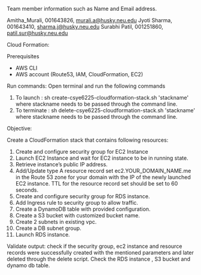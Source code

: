 Team member information such as Name and Email address.

Amitha_Murali, 001643826, murali.a@husky.neu.edu 
Jyoti Sharma, 001643410, sharma.j@husky.neu.edu 
Surabhi Patil, 001251860, patil.sur@husky.neu.edu

Cloud Formation:

Prerequisites 
 * AWS CLI
 * AWS account (Route53, IAM, CloudFormation, EC2)
 
Run commands:
Open terminal and run the following commands 

1. To launch : sh create-csye6225-cloudformation-stack.sh 'stackname' where stackname needs to be passed through the command line.
2. To terminate : sh delete-csye6225-cloudformation-stack.sh 'stackname' where stackname needs to be passed through the command line.

Objective:

Create a CloudFormation stack that contains following resources:

1) Create and configure security group for EC2 Instance
2) Launch EC2 Instance and wait for EC2 instance to be in running state.
3) Retrieve instance’s public IP address.
4) Add/Update type A resource record set ec2.YOUR_DOMAIN_NAME.me in the Route 53 zone for your domain with the IP of the newly launched EC2 instance. TTL for the resource record set should be set to 60 seconds.
5) Create and configure security group for RDS instance.
6) Add Ingress rule to security group to allow traffic.
7) Create a DynamoDB table with provided configuration.
8) Create a S3 bucket with customized bucket name.
9) Create 2 subnets in existing vpc.
10) Create a DB subnet group.
11) Launch RDS instance.

Validate output: 
check if the security group, ec2 instance and resource records were successfully created with the mentioned parameters and later deleted through the delete script. Check the RDS instance , S3 bucket and dynamo db table.



